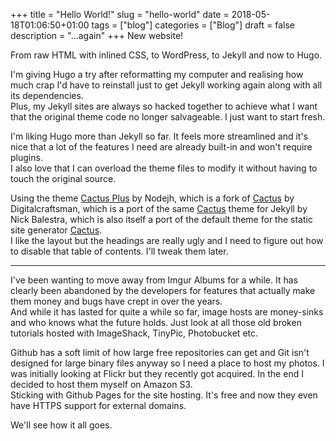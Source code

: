 +++
title = "Hello World!"
slug = "hello-world"
date = 2018-05-18T01:06:50+01:00
tags = ["blog"]
categories = ["Blog"]
draft = false
description = "...again"
+++
New website!
<!--more-->
From raw HTML with inlined CSS, to WordPress, to Jekyll and now to Hugo.

I'm giving Hugo a try after reformatting my computer and realising how much crap I'd have to reinstall just to get Jekyll working again along with all its dependencies.  
Plus, my Jekyll sites are always so hacked together to achieve what I want that the original theme code no longer salvageable. I just want to start fresh.

I'm liking Hugo more than Jekyll so far. It feels more streamlined and it's nice that a lot of the features I need are already built-in and won't require plugins.  
I also love that I can overload the theme files to modify it without having to touch the original source.

Using the theme [Cactus Plus](https://github.com/nodejh/hugo-theme-cactus-plus) by Nodejh, which is a fork of [Cactus](https://github.com/digitalcraftsman/hugo-cactus-theme) by Digitalcraftsman, which is a port of the same [Cactus](https://github.com/nickbalestra/kactus) theme for Jekyll by Nick Balestra, which is also itself a port of the default theme for the static site generator [Cactus](https://github.com/eudicots/Cactus).  
I like the layout but the headings are really ugly and I need to figure out how to disable that table of contents. I'll tweak them later.

***

I've been wanting to move away from Imgur Albums for a while. It has clearly been abandoned by the developers for features that actually make them money and bugs have crept in over the years.  
And while it has lasted for quite a while so far, image hosts are money-sinks and who knows what the future holds. Just look at all those old broken tutorials hosted with ImageShack, TinyPic, Photobucket etc.

Github has a soft limit of how large free repositories can get and Git isn't designed for large binary files anyway so I need a place to host my photos. I was initially looking at Flickr but they recently got acquired. In the end I decided to host them myself on Amazon S3.  
Sticking with Github Pages for the site hosting. It's free and now they even have HTTPS support for external domains.

We'll see how it all goes.
